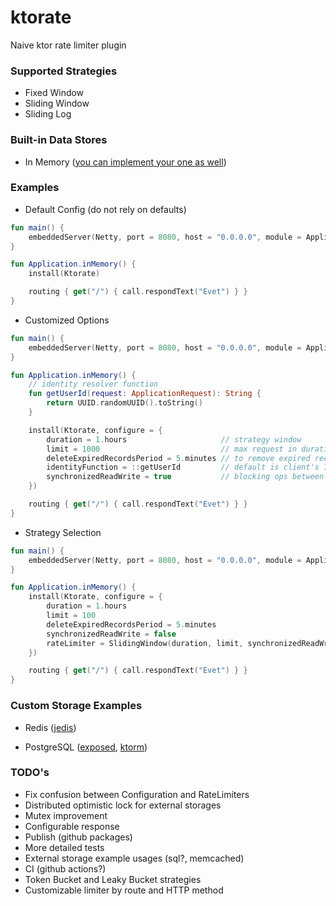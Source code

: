 # ktorate

Naive ktor rate limiter plugin

### Supported Strategies

- Fixed Window
- Sliding Window
- Sliding Log

### Built-in Data Stores

- In Memory ([you can implement your one as well](https://github.com/omerfarukdemir/ktorate#custom-storage-examples))

### Examples

- Default Config (do not rely on defaults)

```kotlin
fun main() {
    embeddedServer(Netty, port = 8080, host = "0.0.0.0", module = Application::inMemory).start(wait = true)
}

fun Application.inMemory() {
    install(Ktorate)

    routing { get("/") { call.respondText("Evet") } }
}
```

- Customized Options

```kotlin
fun main() {
    embeddedServer(Netty, port = 8080, host = "0.0.0.0", module = Application::inMemory).start(wait = true)
}

fun Application.inMemory() {
    // identity resolver function
    fun getUserId(request: ApplicationRequest): String {
        return UUID.randomUUID().toString()
    }

    install(Ktorate, configure = {
        duration = 1.hours                     // strategy window
        limit = 1000                           // max request in duration by defined strategy
        deleteExpiredRecordsPeriod = 5.minutes // to remove expired records in data store
        identityFunction = ::getUserId         // default is client's IP
        synchronizedReadWrite = true           // blocking ops between read and write ops (only for same identity)
    })

    routing { get("/") { call.respondText("Evet") } }
}
```

- Strategy Selection

```kotlin
fun main() {
    embeddedServer(Netty, port = 8080, host = "0.0.0.0", module = Application::inMemory).start(wait = true)
}

fun Application.inMemory() {
    install(Ktorate, configure = {
        duration = 1.hours
        limit = 100
        deleteExpiredRecordsPeriod = 5.minutes
        synchronizedReadWrite = false
        rateLimiter = SlidingWindow(duration, limit, synchronizedReadWrite) // can be FixedWindow, SlidingWindow, SlidingLog
    })

    routing { get("/") { call.respondText("Evet") } }
}
```

### Custom Storage Examples

- Redis ([jedis](https://github.com/omerfarukdemir/ktorate/tree/develop/src/test/kotlin/io/github/omerfarukdemir/ktorate/examples/redis/JedisApplication.kt))

- PostgreSQL ([exposed](https://github.com/omerfarukdemir/ktorate/tree/develop/src/test/kotlin/io/github/omerfarukdemir/ktorate/examples/postgresql/ExposedApplication.kt), [ktorm](https://github.com/omerfarukdemir/ktorate/tree/develop/src/test/kotlin/io/github/omerfarukdemir/ktorate/examples/postgresql/KtormApplication.kt))

### TODO's

- Fix confusion between Configuration and RateLimiters
- Distributed optimistic lock for external storages
- Mutex improvement
- Configurable response
- Publish (github packages)
- More detailed tests
- External storage example usages (sql?, memcached)
- CI (github actions?)
- Token Bucket and Leaky Bucket strategies
- Customizable limiter by route and HTTP method
